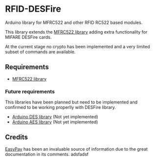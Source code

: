 # RFID-DESFire #

Arduino library for MFRC522 and other RFID RC522 based modules.

This library extends the [MFRC522 library](https://github.com/miguelbalboa/rfid) adding extra functionality for MIFARE DESFire cards.

At the current stage no crypto has been implemented and a very limited subset of commands are available.

## Requirements ##
- [MFRC522 library](https://github.com/miguelbalboa/rfid)

### Future requirements ###
This libraries have been planned but need to be implemented and confirmed to be working properlly with DESFire library.

- [Arduino DES library](https://github.com/spaniakos/ArduinoDES/) (Not yet implemented)
- [Arduino AES library](https://github.com/spaniakos/AES/) (Not yet implemented)

## Credits ##

[EasyPay](https://github.com/nceruchalu/easypay) has been an invaluable source of information due to the great documentation in its comments.
adsfadsf

